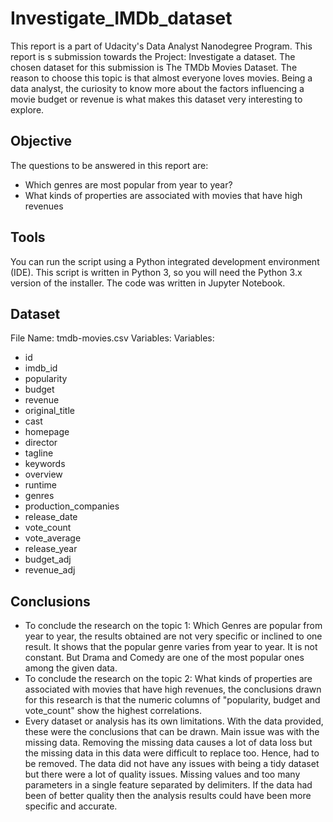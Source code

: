 # Investigate_IMDb_dataset

This report is a part of Udacity's Data Analyst Nanodegree Program. This report is s submission towards the Project: Investigate a dataset. The chosen dataset for this submission is The TMDb Movies Dataset. The reason to choose this topic is that almost everyone loves movies. Being a data analyst, the curiosity to know more about the factors influencing a movie budget or revenue is what makes this dataset very interesting to explore. 

## Objective

The questions to be answered in this report are:
- Which genres are most popular from year to year?
- What kinds of properties are associated with movies that have high revenues

## Tools

You can run the script using a Python integrated development environment (IDE). This script is written in Python 3, so you will need the Python 3.x version of the installer. The code was written in Jupyter Notebook.

## Dataset

File Name: tmdb-movies.csv
Variables:
Variables:

- id
- imdb_id
- popularity
- budget
- revenue
- original_title
- cast
- homepage
- director
- tagline
- keywords
- overview
- runtime
- genres
- production_companies
- release_date
- vote_count
- vote_average
- release_year
- budget_adj
- revenue_adj

## Conclusions

- To conclude the research on the topic 1: Which Genres are popular from year to year, the results obtained are not very specific or inclined to one result. It shows that the popular genre varies from year to year. It is not constant. But Drama and Comedy are one of the most popular ones among the given data.
- To conclude the research on the topic 2: What kinds of properties are associated with movies that have high revenues, the conclusions drawn for this research is that the numeric columns of "popularity, budget and vote_count" show the highest correlations.
- Every dataset or analysis has its own limitations. With the data provided, these were the conclusions that can be drawn. Main issue was with the missing data. Removing the missing data causes a lot of data loss but the missing data in this data were difficult to replace too. Hence, had to be removed. The data did not have any issues with being a tidy dataset but there were a lot of quality issues. Missing values and too many parameters in a single feature separated by delimiters. If the data had been of better quality then the analysis results could have been more specific and accurate.
